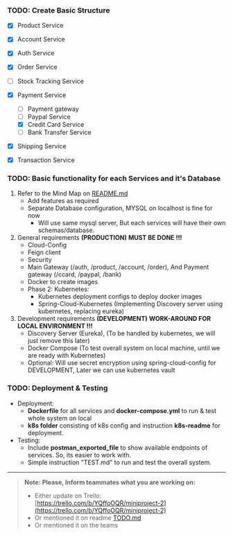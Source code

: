 

### TODO: Create Basic Structure

- [X] Product Service

- [X] Account Service

- [X] Auth Service

- [X] Order Service
- [ ] Stock Tracking Service

- [X] Payment Service
    - [ ] Payment gateway
    - [ ] Paypal Service
    - [X] Credit Card Service
    - [ ] Bank Transfer Service

- [X] Shipping Service
- [X] Transaction Service


### TODO: Basic functionality for each Services and it's Database

1. Refer to the  Mind Map on [README.md](./README.md)
   - Add features as required
   - Separate Database configuration, MYSQL on localhost is fine for now
     - Will use same mysql server, But each services will have their own schemas/database.
2. General requirements __(PRODUCTION)__  __MUST BE DONE !!!__
   - Cloud-Config
   - Feign client
   - Security
   - Main Gateway (/auth, /product, /account, /order), And Payment gateway (/ccard, /paypal, /bank)
   - Docker to create images
   - Phase 2: Kubernetes:
     - Kubernetes deployment configs to deploy docker images
     - Spring-Cloud-Kubernetes (Implementing Discovery server using kubernetes, replacing eureka)
3. Development requirements __(DEVELOPMENT)__ __WORK-AROUND FOR LOCAL ENVIRONMENT !!!__
   - Discovery Server (Eureka), (To be handled by kubernetes, we will just remove this later)
   - Docker Compose (To test overall system on local machine, until we are ready with Kubernetes)
   - Optional: Will use secret encryption using spring-cloud-config for DEVELOPMENT, Later we can use kubernetes vault


### TODO: Deployment & Testing
- Deployment:
  - __Dockerfile__ for all services and __docker-compose.yml__ to run & test whole system on local
  - __k8s folder__ consisting of k8s config and instruction __k8s-readme__  for deployment.
- Testing:
  - Include __postman_exported_file__ to show available endpoints of services. So, its easier to work with.
  - Simple instruction "TEST.md" to run and test the overall system.

---  

> __Note: Please, Inform teammates what you are working on:__
> - Either update on Trello: [https://trello.com/b/YQffoOQR/miniproject-2](https://trello.com/b/YQffoOQR/miniproject-2)
> - Or mentioned it on readme [TODO.md](./TODO.md)
> - Or mentioned it on the teams
